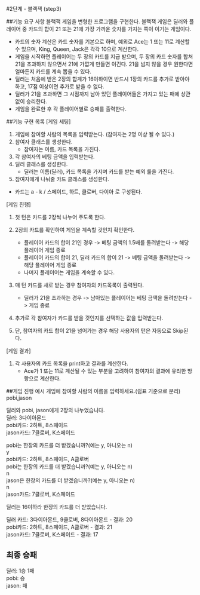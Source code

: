 #2단계 - 블랙잭 (step3)

##기능 요구 사항
블랙잭 게임을 변형한 프로그램을 구현한다. 블랙잭 게임은 딜러와 플레이어 중 카드의 합이 21 또는 21에 가장 가까운 숫자를 가지는 쪽이 이기는 게임이다.

* 카드의 숫자 계산은 카드 숫자를 기본으로 하며, 예외로 Ace는 1 또는 11로 계산할 수 있으며, King, Queen, Jack은 각각 10으로 계산한다.
* 게임을 시작하면 플레이어는 두 장의 카드를 지급 받으며, 두 장의 카드 숫자를 합쳐 21을 초과하지 않으면서 21에 가깝게 만들면 이긴다. 21을 넘지 않을 경우 원한다면 얼마든지 카드를 계속 뽑을 수 있다.
* 딜러는 처음에 받은 2장의 합계가 16이하이면 반드시 1장의 카드를 추가로 받아야 하고, 17점 이상이면 추가로 받을 수 없다.
* 딜러가 21을 초과하면 그 시점까지 남아 있던 플레이어들은 가지고 있는 패에 상관 없이 승리한다.
* 게임을 완료한 후 각 플레이어별로 승패를 출력한다.

##기능 구현 목록
[게임 세팅]
1. 게임에 참여할 사람의 목록을 입력받는다. (참여자는 2명 이상 될 수 있다.)
2. 참여자 클래스를 생성한다.
    - 참여자는 이름, 카드 목록을 가진다.
3. 각 참여자의 베팅 금액을 입력받는다.
4. 딜러 클래스를 생성한다. 
    - 딜러는 이름(딜러), 카드 목록을 가지며 카드를 받는 예외 룰을 가진다. 
5. 참여자에게 나눠줄 카드 클래스를 생성한다.
  - 카드는 a - k / 스페이드, 하트, 클로버, 다이아 로 구성된다.

[게임 진행]
1. 첫 턴은 카드를 2장씩 나누어 주도록 한다. 
2. 2장의 카드를 확인하여 게임을 계속할 것인지 확인한다.
    - 플레이어 카드의 합이 21인 경우 -> 베팅 금액의 1.5배를 돌려받는다 -> 해당 플레이어 게임 종료
    - 플레이어 카드의 합이 21, 딜러 카드의 합이 21 -> 베팅 금액을 돌려받는다 -> 해당 플레이어 게임 종료
    - 나머지 플레이어는 게임을 계속할 수 있다.
    
3. 매 턴 카드를 새로 받는 경우 참여자의 카드목록이 출력된다.
    - 딜러가 21을 초과하는 경우 -> 남아있는 플레이어는 베팅 금액을 돌려받는다 -> 게임 종료 
4. 추가로 각 참여자가 카드를 받을 것인지를 선택하는 값을 입력받는다.
5. 단, 참여자의 카드 합이 21을 넘어가는 경우 해당 사용자의 턴은 자동으로 Skip된다.

[게임 결과]
1. 각 사용자의 카드 목록을 print하고 결과를 계산한다.
    - Ace가 1 또는 11로 계산될 수 있는 부분을 고려하여 참여자의 결과에 유리한 방향으로 계산한다. 



##게임 진행 예시
게임에 참여할 사람의 이름을 입력하세요.(쉼표 기준으로 분리)  
pobi,jason  

딜러와 pobi, jason에게 2장의 나누었습니다.  
딜러: 3다이아몬드  
pobi카드: 2하트, 8스페이드  
jason카드: 7클로버, K스페이드  

pobi는 한장의 카드를 더 받겠습니까?(예는 y, 아니오는 n)  
y  
pobi카드: 2하트, 8스페이드, A클로버  
pobi는 한장의 카드를 더 받겠습니까?(예는 y, 아니오는 n)  
n  
jason은 한장의 카드를 더 받겠습니까?(예는 y, 아니오는 n)  
n  
jason카드: 7클로버, K스페이드  
  
딜러는 16이하라 한장의 카드를 더 받았습니다.  
  
딜러 카드: 3다이아몬드, 9클로버, 8다이아몬드 - 결과: 20  
pobi카드: 2하트, 8스페이드, A클로버 - 결과: 21  
jason카드: 7클로버, K스페이드 - 결과: 17  

## 최종 승패
딜러: 1승 1패  
pobi: 승   
jason: 패  
